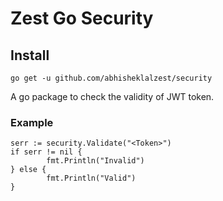 # Zest Go Security

## Install 

```go get -u github.com/abhisheklalzest/security```

A go package to check the validity of JWT token.

### Example

```
serr := security.Validate("<Token>")
if serr != nil {
		fmt.Println("Invalid")
} else {
		fmt.Println("Valid")
}
```
